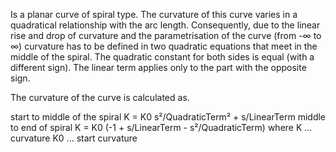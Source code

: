 Is a planar curve of spiral type. The curvature of this curve varies in a quadratical relationship with the arc length. Consequently, due to the linear rise and drop of curvature and the parametrisation of the curve (from -∞ to ∞) curvature has to be defined in two quadratic equations that meet in the middle of the spiral. The quadratic constant for both sides is equal (with a different sign). The linear term applies only to the part with the opposite sign.

The curvature of the curve is calculated as.

start to middle of the spiral
K = K0 s²/QuadraticTerm² + s/LinearTerm
middle to end of spiral
K = K0 (-1 + s/LinearTerm - s²/QuadraticTerm)
where
K ... curvature
K0 ... start curvature

